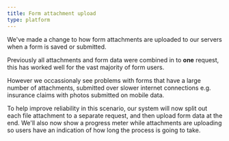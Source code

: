 ```yaml
---
title: Form attachment upload
type: platform
---
```


We've made a change to how form attachments are uploaded to our servers when a form is saved or submitted.

Previously all attachments and form data were combined in to **one** request, this has worked well for the vast majority of form users. 

However we occassionaly see problems with forms that have a large number of attachments, submitted over slower internet connections e.g. insurance claims with photos submitted on mobile data.

To help improve reliability in this scenario, our system will now split out each file attachment to a separate request, and then upload form data at the end. We'll also now show a progress meter while attachments are uploading so users have an indication of how long the process is going to take.